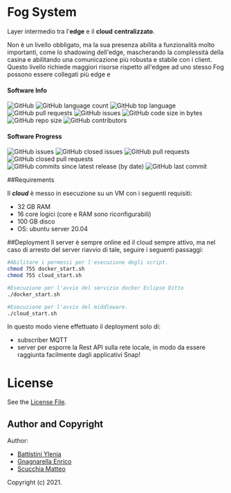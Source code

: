 # Fog System
Layer intermedio tra l'**edge** e il **cloud** **centralizzato**.

Non è un livello obbligato, ma la sua presenza abilita a funzionalità molto importanti,
come lo shadowing dell'edge, mascherando la complessità della casina e abilitando una comunicazione più robusta e stabile con i client.
Questo livello richiede maggiori risorse rispetto all'edgee ad uno stesso Fog possono essere collegati più edge e

#### Software Info

![GitHub](https://img.shields.io/github/license/PC-ProgettoMIA/cloud)
![GitHub language count](https://img.shields.io/github/languages/count/PC-ProgettoMIA/cloud)
![GitHub top language](https://img.shields.io/github/languages/top/PC-ProgettoMIA/cloud)
![GitHub pull requests](https://img.shields.io/github/issues-pr/PC-ProgettoMIA/cloud)
![GitHub issues](https://img.shields.io/github/issues/PC-ProgettoMIA/cloud)
![GitHub code size in bytes](https://img.shields.io/github/languages/code-size/PC-ProgettoMIA/cloud)
![GitHub repo size](https://img.shields.io/github/repo-size/PC-ProgettoMIA/cloud)
![GitHub contributors](https://img.shields.io/github/contributors/PC-ProgettoMIA/cloud)

#### Software Progress
![GitHub issues](https://img.shields.io/github/issues/PC-ProgettoMIA/cloud)
![GitHub closed issues](https://img.shields.io/github/issues-closed/PC-ProgettoMIA/cloud)
![GitHub pull requests](https://img.shields.io/github/issues-pr/PC-ProgettoMIA/cloud)
![GitHub closed pull requests](https://img.shields.io/github/issues-pr-closed/PC-ProgettoMIA/cloud)
![GitHub commits since latest release (by date)](https://img.shields.io/github/commits-since/PC-ProgettoMIA/cloud/latest/develop)
![GitHub last commit](https://img.shields.io/github/last-commit/PC-ProgettoMIA/cloud/develop)


##Requirements

Il **_cloud_** è messo in esecuzione su un VM con i seguenti requisiti:

- 32 GB RAM
- 16 core logici  (core e RAM sono riconfigurabili)
- 100 GB disco
- OS:  ubuntu server 20.04

##Deployment
Il server è sempre online ed il cloud sempre attivo, ma nel caso di arresto del server riavvio di tale, seguire i seguenti passaggi:
```bash
#Abilitare i permessi per l'esecuzione degli script.
chmod 755 docker_start.sh
chmod 755 cloud_start.sh

#Esecuzione per l'avvio del servizio docker Eclipse Ditto
./docker_start.sh

#Esecuzione per l'avvio del middleware.
./cloud_start.sh
```

In questo modo viene effettuato il deployment solo di:
- subscriber MQTT
- server per esporre la Rest API sulla rete locale, in modo da essere raggiunta facilmente dagli applicativi Snap!


# License
See the [License File](./LICENSE).

## Author and Copyright
Author:
- [Battistini Ylenia](https://github.com/yleniaBattistini)
- [Gnagnarella Enrico](https://github.com/enrignagna)
- [Scucchia Matteo](https://github.com/scumatteo)

Copyright (c) 2021.
